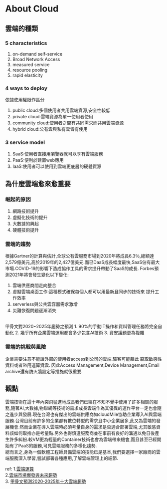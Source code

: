 # About Cloud



## 雲端的種類

### 5 characteristics
1. on-demand self-service
2. Broad Network Access
3. measured service 
4. resource pooling
5. rapid elasticity

### 4 ways to deploy
依據使用權限作區分
1. public cloud:多個使用者共用雲端資源,安全性較低
2. private cloud:雲端資源為單一使用者使用
3. community cloud:使用者之間有共同需求而共用雲端資源
4. hybrid cloud:公有雲與私有雲皆有使用

### 3 service model 
1. SaaS:使用者直接用瀏覽器就可以享有雲端服務
2. PaaS:便利於建置web應用
3. IaaS:使用者可以使用到雲端更底層的硬體資源 


## 為什麼雲端愈來愈重要

### 崛起的原因
1. 網路技術提升
2. 虛擬化技術的提升
3. 大數據的興起
4. 硬體技術提升


### 雲端的趨勢
根據Gartner的計算與估計,全球公有雲服務市場到2020年將成長6.3％,總額達2,579億美元,高於2019年的2,427億美元.而已DaaS成長幅度最快,SaaS佔有最大市場.COVID-19的影響下造成協作工具的需求提升帶動了SaaS的成長.
Forbes預測2021年將會發生變化以下變化:
1. 雲端供應商間走向整合
2. 虛擬雲端桌面工作:這種模式確保每個人都可以用最新且同步的技術來
提升工作效率  
3. serverless與公共雲容器需求激增
4. 災難恢復問題逐漸消失
<br>
甲骨文對2020~2025年趨勢之預測
1. 90%的手動IT操作和資料管理任務將完全自動化
2. 幾乎所有企業雲端運用都會多少包含AI技術
3. 資安議題更為複雜


### 雲端的挑戰與風險
企業需要注意不能讓外部的使用者access到公司的雲端.駭客可能藉此
竊取敏感性資料或者盜用運算資雲.
因此Access Management,Device Management,Email archive還有防火牆設定等措施就很重要.


## 觀點

雲端技術在這十年內突飛猛進地成長我們已經在不知不覺中使用了許多相關的服務,隨著AI,大數據,物聯網等技術的需求成長雲端作為其優異的運作平台一定也會隨之進步與發展.現在台灣也有傑出的雲端供應商如cloudMile協助企業導入AI與雲端服務.台灣目前有許多的企業都有數位轉型的需求且中小企業居多,此又為雲端的發展機會.然而企業在導入雲端時必須考量自身的需求是否適合部署雲端,尤其敏感資料該如何取捨亦是考量點.另外也得慎選服務商並在事前有良好的溝通以免日後產生許多糾紛.較VM更為輕量的Container技術也會為雲端帶來機會,而且甚至已經開始有了PaaS的服務,可見雲端服務的多樣化趨勢.<br>
總而言之,身為一個軟體工程師具備雲端的技能已是基本,我們要選擇一家廠商的雲端服務深入學習,嘗試部署各種應用,了解雲端管理上的細節.




ref:
1.[雲端運算](https://oosga.com/cloud-computing/)<br>
2.[雲端市場爆發與未來趨勢](https://findit.org.tw/researchPageV2.aspx?pageId=1582)<br>
3. [甲骨文預測2020-2025年十大雲端趨勢](https://ctee.com.tw/news/tech/229409.html)
